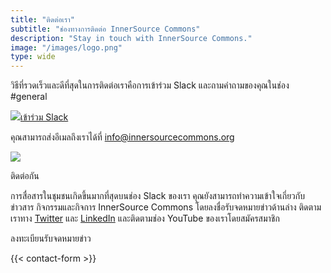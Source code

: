 ```yaml
---
title: "ติดต่อเรา"
subtitle: "ช่องทางการติดต่อ InnerSource Commons"
description: "Stay in touch with InnerSource Commons."
image: "/images/logo.png"
type: wide
---
```


<section class="section">
  <div class="container">
    <div class="row align-items-center">
      <div class="col-md-6 order-2 order-md-2">
        <p>วิธีที่รวดเร็วและดีที่สุดในการติดต่อเราคือการเข้าร่วม Slack และถามคำถามของคุณในช่อง #general</p>
        <a href="/slack" class="btn btn-primary btn-sm"><img src="/images/slack.png" class="pr-1"/>เข้าร่วม Slack</a>
        <p class="mt-4">คุณสามารถส่งอีเมลถึงเราได้ที่ <a href="mailto:info@innersourcecommons.org">info@innersourcecommons.org</a></p>
      </div>
      <div class="col-md-5 order-1 order-md-1 mb-4 mb-md-0">
        <img src="/images/community/connection.png" class="img-fluid">
      </div>
  </div>
</section>
<section class="section">
  <div class="container section-small shadow rounded-lg px-4 bg-light">
    <div class="row align-items-center justify-content-center text-center text-md-left">
      <div class="col-lg-5 col-md-4 mb-4 mb-md-0">
        <a class="twitter-timeline" data-height="500" data-dnt="true" href="https://twitter.com/InnerSourceOrg?ref_src=twsrc%5Etfw"></a> <script async src="https://platform.twitter.com/widgets.js" charset="utf-8"></script>
      </div>
      <div class="col-md-5 offset-md-1">
        <p class="h2 section-title">ติดต่อกัน</p>
        <p class="mb-4">การสื่อสารในชุมชนเกิดขึ้นมากที่สุดบนช่อง Slack ของเรา คุณยังสามารถทำความเข้าใจเกี่ยวกับข่าวสาร กิจกรรมและกิจการ InnerSource Commons โดยลงชื่อรับจดหมายข่าวด้านล่าง ติดตามเราทาง <a href="https://twitter.com/InnerSourceOrg">Twitter</a> และ <a href="https://www.linkedin.com/company/innersourcecommons">LinkedIn</a> และติดตามช่อง YouTube ของเราโดยสมัครสมาชิก</p>
        <p class="h3 section-title">ลงทะเบียนรับจดหมายข่าว</p>
        {{< contact-form >}}
      </div>
    </div>
  </div>
</section>
